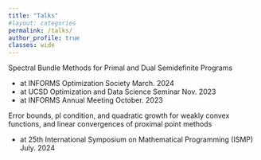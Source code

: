 ```yaml
---
title: "Talks"
#layout: categories
permalink: /talks/
author_profile: true
classes: wide
---
```



Spectral Bundle Methods for Primal and Dual Semidefinite Programs
- at INFORMS Optimization Society 																		March. 2024
- at UCSD Optimization and Data Science Seminar 										                                          Nov. 2023
- at INFORMS Annual Meeting 														    October. 2023



Error bounds, pl condition, and quadratic growth for weakly convex functions, and linear convergences of proximal point methods
- at 25th International Symposium on Mathematical Programming (ISMP)								                                       July. 2024